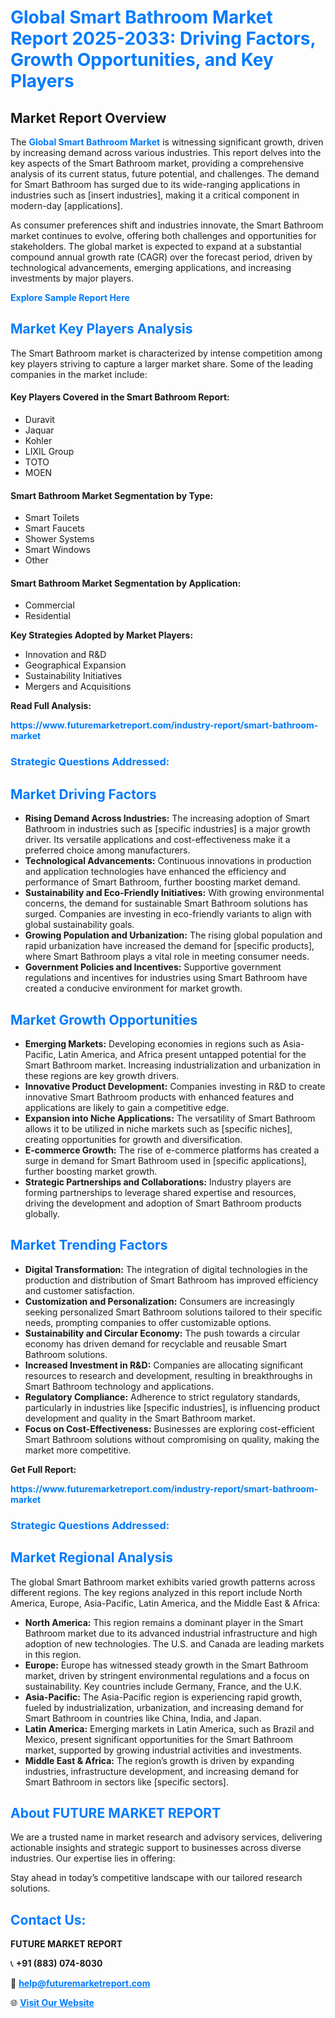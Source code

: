 <h1 style="color: #007BFF;">Global Smart Bathroom Market Report 2025-2033: Driving Factors, Growth Opportunities, and Key Players</h1>

<section id="overview">
<h2>Market Report Overview</h2>
<p>The <a href="https://www.futuremarketreport.com/industry-report/smart-bathroom-market" style="color: #007BFF; text-decoration: none;"><strong>Global Smart Bathroom Market</strong></a> is witnessing significant growth, driven by increasing demand across various industries. This report delves into the key aspects of the Smart Bathroom market, providing a comprehensive analysis of its current status, future potential, and challenges. The demand for Smart Bathroom has surged due to its wide-ranging applications in industries such as [insert industries], making it a critical component in modern-day [applications].</p>
<p>As consumer preferences shift and industries innovate, the Smart Bathroom market continues to evolve, offering both challenges and opportunities for stakeholders. The global market is expected to expand at a substantial compound annual growth rate (CAGR) over the forecast period, driven by technological advancements, emerging applications, and increasing investments by major players.</p>
</section>

<section id="overview">
<p><a href="https://www.futuremarketreport.com/request-sample/reportId=26836" style="color: #007BFF; text-decoration: none;"><strong>Explore Sample Report Here</strong></a></p>
</section>

<section id="key-players">
<h2 style="color: #007BFF;">Market Key Players Analysis</h2>
<p>The Smart Bathroom market is characterized by intense competition among key players striving to capture a larger market share. Some of the leading companies in the market include:</p>
<h4>Key Players Covered in the Smart Bathroom Report:</h4>
<ul><li>Duravit</li><li>Jaquar</li><li>Kohler</li><li>LIXIL Group</li><li>TOTO</li><li>MOEN</li></ul>
<h4>Smart Bathroom Market Segmentation by Type:</h4>
<ul><li>Smart Toilets</li><li>Smart Faucets</li><li>Shower Systems</li><li>Smart Windows</li><li>Other</li></ul>

<h4>Smart Bathroom Market Segmentation by Application:</h4>
<ul><li>Commercial</li><li>Residential</li></ul>
<p><strong>Key Strategies Adopted by Market Players:</strong></p>
<ul>
<li>Innovation and R&D</li>
<li>Geographical Expansion</li>
<li>Sustainability Initiatives</li>
<li>Mergers and Acquisitions</li>
</ul>
</section>

<section>
<p><strong>Read Full Analysis: </strong></p><a href="https://www.futuremarketreport.com/industry-report/smart-bathroom-market" style="color: #007BFF; text-decoration: none;"><strong>https://www.futuremarketreport.com/industry-report/smart-bathroom-market</strong></a>
<h3 style="color: #007BFF;">Strategic Questions Addressed:</h3>
</section>

<section id="driving-factors">
<h2 style="color: #007BFF;">Market Driving Factors</h2>
<ul>
<li><strong>Rising Demand Across Industries:</strong> The increasing adoption of Smart Bathroom in industries such as [specific industries] is a major growth driver. Its versatile applications and cost-effectiveness make it a preferred choice among manufacturers.</li>
<li><strong>Technological Advancements:</strong> Continuous innovations in production and application technologies have enhanced the efficiency and performance of Smart Bathroom, further boosting market demand.</li>
<li><strong>Sustainability and Eco-Friendly Initiatives:</strong> With growing environmental concerns, the demand for sustainable Smart Bathroom solutions has surged. Companies are investing in eco-friendly variants to align with global sustainability goals.</li>
<li><strong>Growing Population and Urbanization:</strong> The rising global population and rapid urbanization have increased the demand for [specific products], where Smart Bathroom plays a vital role in meeting consumer needs.</li>
<li><strong>Government Policies and Incentives:</strong> Supportive government regulations and incentives for industries using Smart Bathroom have created a conducive environment for market growth.</li>
</ul>
</section>

<section id="growth-opportunities">
<h2 style="color: #007BFF;">Market Growth Opportunities</h2>
<ul>
<li><strong>Emerging Markets:</strong> Developing economies in regions such as Asia-Pacific, Latin America, and Africa present untapped potential for the Smart Bathroom market. Increasing industrialization and urbanization in these regions are key growth drivers.</li>
<li><strong>Innovative Product Development:</strong> Companies investing in R&D to create innovative Smart Bathroom products with enhanced features and applications are likely to gain a competitive edge.</li>
<li><strong>Expansion into Niche Applications:</strong> The versatility of Smart Bathroom allows it to be utilized in niche markets such as [specific niches], creating opportunities for growth and diversification.</li>
<li><strong>E-commerce Growth:</strong> The rise of e-commerce platforms has created a surge in demand for Smart Bathroom used in [specific applications], further boosting market growth.</li>
<li><strong>Strategic Partnerships and Collaborations:</strong> Industry players are forming partnerships to leverage shared expertise and resources, driving the development and adoption of Smart Bathroom products globally.</li>
</ul>
</section>

<section id="trending-factors">
<h2 style="color: #007BFF;">Market Trending Factors</h2>
<ul>
<li><strong>Digital Transformation:</strong> The integration of digital technologies in the production and distribution of Smart Bathroom has improved efficiency and customer satisfaction.</li>
<li><strong>Customization and Personalization:</strong> Consumers are increasingly seeking personalized Smart Bathroom solutions tailored to their specific needs, prompting companies to offer customizable options.</li>
<li><strong>Sustainability and Circular Economy:</strong> The push towards a circular economy has driven demand for recyclable and reusable Smart Bathroom solutions.</li>
<li><strong>Increased Investment in R&D:</strong> Companies are allocating significant resources to research and development, resulting in breakthroughs in Smart Bathroom technology and applications.</li>
<li><strong>Regulatory Compliance:</strong> Adherence to strict regulatory standards, particularly in industries like [specific industries], is influencing product development and quality in the Smart Bathroom market.</li>
<li><strong>Focus on Cost-Effectiveness:</strong> Businesses are exploring cost-efficient Smart Bathroom solutions without compromising on quality, making the market more competitive.</li>
</ul>
</section>

<section>
<p><strong>Get Full Report: </strong></p><a href="https://www.futuremarketreport.com/industry-report/smart-bathroom-market" style="color: #007BFF; text-decoration: none;"><strong>https://www.futuremarketreport.com/industry-report/smart-bathroom-market</strong></a>
<h3 style="color: #007BFF;">Strategic Questions Addressed:</h3>
</section>


<section id="regional-analysis">
<h2 style="color: #007BFF;">Market Regional Analysis</h2>
<p>The global Smart Bathroom market exhibits varied growth patterns across different regions. The key regions analyzed in this report include North America, Europe, Asia-Pacific, Latin America, and the Middle East & Africa:</p>
<ul>
<li><strong>North America:</strong> This region remains a dominant player in the Smart Bathroom market due to its advanced industrial infrastructure and high adoption of new technologies. The U.S. and Canada are leading markets in this region.</li>
<li><strong>Europe:</strong> Europe has witnessed steady growth in the Smart Bathroom market, driven by stringent environmental regulations and a focus on sustainability. Key countries include Germany, France, and the U.K.</li>
<li><strong>Asia-Pacific:</strong> The Asia-Pacific region is experiencing rapid growth, fueled by industrialization, urbanization, and increasing demand for Smart Bathroom in countries like China, India, and Japan.</li>
<li><strong>Latin America:</strong> Emerging markets in Latin America, such as Brazil and Mexico, present significant opportunities for the Smart Bathroom market, supported by growing industrial activities and investments.</li>
<li><strong>Middle East & Africa:</strong> The region’s growth is driven by expanding industries, infrastructure development, and increasing demand for Smart Bathroom in sectors like [specific sectors].</li>
</ul>
</section>

<footer>
<h2 style="color: #007BFF;">About FUTURE MARKET REPORT</h2>
<p>We are a trusted name in market research and advisory services, delivering actionable insights and strategic support to businesses across diverse industries. Our expertise lies in offering:</p>

<p>Stay ahead in today’s competitive landscape with our tailored research solutions.</p>

<h2 style="color: #007BFF;">Contact Us:</h2>
<p><strong>FUTURE MARKET REPORT</strong></p>
<p>📞 <strong>+91 (883) 074-8030</strong></p>
<p>📧 <strong><a href="mailto:help@futuremarketreport.com" style="color: #007BFF;">help@futuremarketreport.com</a></strong></p>
<p>🌐 <strong><a href="https://www.futuremarketreport.com/" style="color: #007BFF;">Visit Our Website</a></strong></p>
</footer>